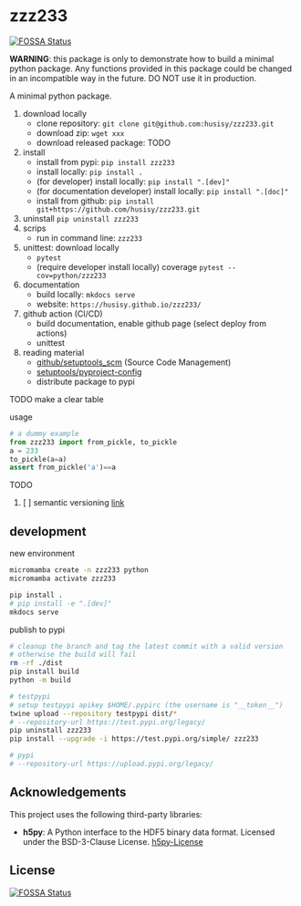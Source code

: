 # zzz233

[![FOSSA Status](https://app.fossa.com/api/projects/git%2Bgithub.com%2Fhusisy%2Fzzz233.svg?type=shield)](https://app.fossa.com/projects/git%2Bgithub.com%2Fhusisy%2Fzzz233?ref=badge_shield)

**WARNING**: this package is only to demonstrate how to build a minimal python package. Any functions provided in this package could be changed in an incompatible way in the future. DO NOT use it in production.

A minimal python package.

1. download locally
   * clone repository: `git clone git@github.com:husisy/zzz233.git`
   * download zip: `wget xxx`
   * download released package: TODO
2. install
   * install from pypi: `pip install zzz233`
   * install locally: `pip install .`
   * (for developer) install locally: `pip install ".[dev]"`
   * (for documentation developer) install locally: `pip install ".[doc]"`
   * install from github: `pip install git+https://github.com/husisy/zzz233.git`
3. uninstall `pip uninstall zzz233`
4. scrips
   * run in command line: `zzz233`
5. unittest: download locally
   * `pytest`
   * (require developer install locally) coverage `pytest --cov=python/zzz233`
6. documentation
   * build locally: `mkdocs serve`
   * website: `https://husisy.github.io/zzz233/`
7. github action (CI/CD)
   * build documentation, enable github page (select deploy from actions)
   * unittest
8. reading material
   * [github/setuptools_scm](https://github.com/pypa/setuptools_scm) (Source Code Management)
   * [setuptools/pyproject-config](https://setuptools.pypa.io/en/latest/userguide/pyproject_config.html)
   * distribute package to pypi

TODO make a clear table

usage

```Python
# a dummy example
from zzz233 import from_pickle, to_pickle
a = 233
to_pickle(a=a)
assert from_pickle('a')==a
```

TODO

1. [ ] semantic versioning [link](https://semver.org/)

## development

new environment

```bash
micromamba create -n zzz233 python
micromamba activate zzz233

pip install .
# pip install -e ".[dev]"
mkdocs serve
```

publish to pypi

```bash
# cleanup the branch and tag the latest commit with a valid version
# otherwise the build will fail
rm -rf ./dist
pip install build
python -m build

# testpypi
# setup testpypi apikey $HOME/.pypirc (the username is "__token__")
twine upload --repository testpypi dist/*
# --repository-url https://test.pypi.org/legacy/
pip uninstall zzz233
pip install --upgrade -i https://test.pypi.org/simple/ zzz233

# pypi
# --repository-url https://upload.pypi.org/legacy/
```

## Acknowledgements

This project uses the following third-party libraries:

* **h5py**: A Python interface to the HDF5 binary data format. Licensed under the BSD-3-Clause License. [h5py-License](https://github.com/h5py/h5py/blob/master/LICENSE)

## License

[![FOSSA Status](https://app.fossa.com/api/projects/git%2Bgithub.com%2Fhusisy%2Fzzz233.svg?type=large)](https://app.fossa.com/projects/git%2Bgithub.com%2Fhusisy%2Fzzz233?ref=badge_large)
